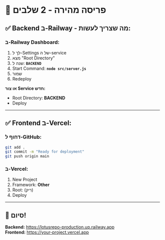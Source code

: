 # 🚀 פריסה מהירה - 2 שלבים

## ✅ Backend ב-Railway - מה שצריך לעשות:

### ב-Railway Dashboard:

1. לך ל-Settings של ה-service
2. מצא "Root Directory" 
3. שנה ל: **`BACKEND`**
4. Start Command: **`node src/server.js`**
5. שמור
6. Redeploy

**או צור Service חדש:**
- Root Directory: **BACKEND**
- Deploy

---

## ✅ Frontend ב-Vercel:

### דחוף ל-GitHub:
```bash
git add .
git commit -m "Ready for deployment"
git push origin main
```

### ב-Vercel:
1. New Project
2. Framework: **Other**
3. Root: (ריק)
4. Deploy

---

## 🎉 סיום!

**Backend:** https://lotusrepo-production.up.railway.app  
**Frontend:** https://your-project.vercel.app

